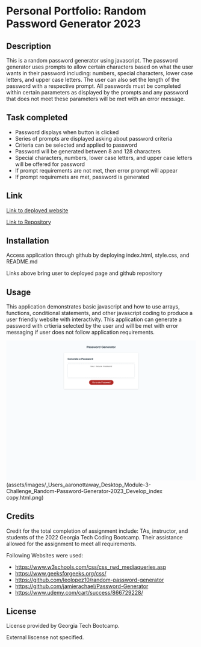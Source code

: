 # Personal Portfolio: Random Password Generator 2023

## Description

This is a random password generator using javascript. The password generator uses prompts to allow certain characters based on what the user wants in their password including: numbers, special characters, lower case letters, and upper case letters. The user can also set the length of the password with a respective prompt. All passwords must be completed within certain parameters as displayed by the prompts and any password that does not meet these parameters will be met with an error message.

## Task completed

- Password displays when button is clicked
- Series of prompts are displayed asking about password criteria
- Criteria can be selected and applied to password
- Password will be generated between 8 and 128 characters
- Special characters, numbers, lower case letters, and upper case letters will be offered for password
- If prompt requirements are not met, then error prompt will appear
- If prompt requiremets are met, password is generated

## Link

[Link to deployed website](https://aarondreyer.github.io/Random-Password-Generator-2023/)

[Link to Repository](https://github.com/AaronDreyer/Random-Password-Generator-2023)

## Installation

Access application through github by deploying index.html, style.css, and README.md

Links above bring user to deployed page and github repository

## Usage

This application demonstrates basic javascript and how to use arrays, functions, conditional statements, and other javascript coding to produce a user friendly website with interactivity. This application can generate a password with crtieria selected by the user and will be met with error messaging if user does not follow application requirements.

![alt text](assets/images/_Users_aaronottaway_Desktop_Module-3-Challenge_Random-Password-Generator-2023_Develop_index.html.png)(assets/images/_Users_aaronottaway_Desktop_Module-3-Challenge_Random-Password-Generator-2023_Develop_index copy.html.png)

## Credits

Credit for the total completion of assignment include: TAs, instructor, and students of the 2022 Georgia Tech Coding Bootcamp. Their assistance allowed for the assignment to meet all requirements.

Following Websites were used:
- https://www.w3schools.com/css/css_rwd_mediaqueries.asp
- https://www.geeksforgeeks.org/css/
- https://github.com/leolopez10/random-password-generator
- https://github.com/jamierachael/Password-Generator
- https://www.udemy.com/cart/success/866729228/

## License

License provided by Georgia Tech Bootcamp.

External liscense not specified.

